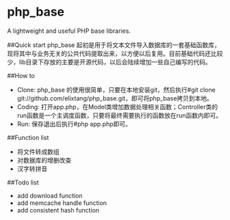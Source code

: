 php_base
========
A lightweight and useful PHP base libraries.

##Quick start
php_base 起初是用于将文本文件导入数据库的一套基础函数库，现将其中与业务无关的公共代码提取出来，以方便以后复用。目前基础代码还比较少，lib目录下存放的主要是开源代码，以后会陆续增加一些自己编写的代码。

##How to
+ Clone: php_base 的使用很简单，只要在本地安装git，然后执行#git clone git://github.com/elixtang/php_base.git，即可将php_base拷贝到本地。
+ Coding: 打开app.php，在Model类增加数据处理相关函数；Controller类的run函数是一个主调度函数，只要将最终需要执行的函数放在run函数内即可。
+ Run: 保存退出后执行#php app.php即可。

##Function list
+ 将文件转成数组
+ 对数据库的增删改查
+ 汉字转拼音

##Todo list
+ add download function
+ add memcache handle function
+ add consistent hash function
